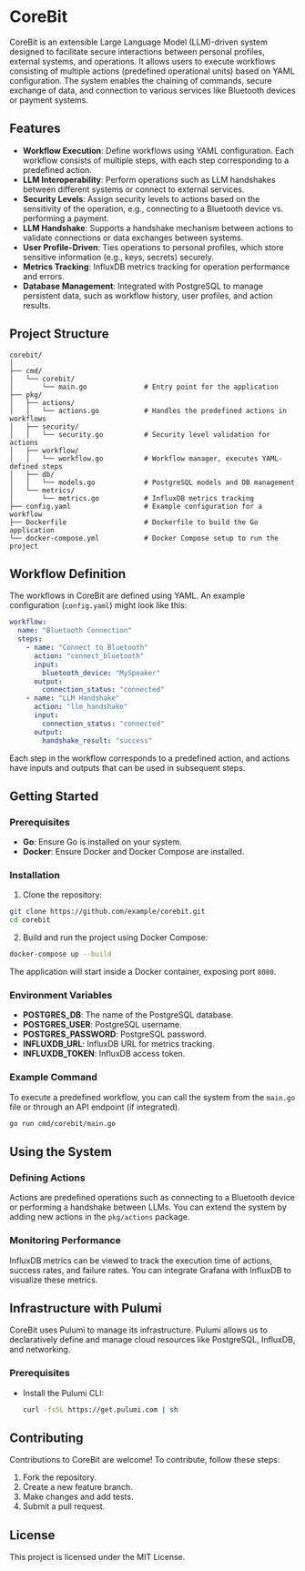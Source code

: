 # CoreBit

CoreBit is an extensible Large Language Model (LLM)-driven system designed to facilitate secure interactions between personal profiles, external systems, and operations. It allows users to execute workflows consisting of multiple actions (predefined operational units) based on YAML configuration. The system enables the chaining of commands, secure exchange of data, and connection to various services like Bluetooth devices or payment systems.

## Features

- **Workflow Execution**: Define workflows using YAML configuration. Each workflow consists of multiple steps, with each step corresponding to a predefined action.
- **LLM Interoperability**: Perform operations such as LLM handshakes between different systems or connect to external services.
- **Security Levels**: Assign security levels to actions based on the sensitivity of the operation, e.g., connecting to a Bluetooth device vs. performing a payment.
- **LLM Handshake**: Supports a handshake mechanism between actions to validate connections or data exchanges between systems.
- **User Profile-Driven**: Ties operations to personal profiles, which store sensitive information (e.g., keys, secrets) securely.
- **Metrics Tracking**: InfluxDB metrics tracking for operation performance and errors.
- **Database Management**: Integrated with PostgreSQL to manage persistent data, such as workflow history, user profiles, and action results.

## Project Structure

```
corebit/
│
├── cmd/
│   └── corebit/
│       └── main.go              # Entry point for the application
├── pkg/
│   ├── actions/
│   │   └── actions.go           # Handles the predefined actions in workflows
│   ├── security/
│   │   └── security.go          # Security level validation for actions
│   ├── workflow/
│   │   └── workflow.go          # Workflow manager, executes YAML-defined steps
│   ├── db/
│   │   └── models.go            # PostgreSQL models and DB management
│   └── metrics/
│       └── metrics.go           # InfluxDB metrics tracking
├── config.yaml                  # Example configuration for a workflow
├── Dockerfile                   # Dockerfile to build the Go application
└── docker-compose.yml           # Docker Compose setup to run the project
```

## Workflow Definition

The workflows in CoreBit are defined using YAML. An example configuration (`config.yaml`) might look like this:

```yaml
workflow:
  name: "Bluetooth Connection"
  steps:
    - name: "Connect to Bluetooth"
      action: "connect_bluetooth"
      input:
        bluetooth_device: "MySpeaker"
      output:
        connection_status: "connected"
    - name: "LLM Handshake"
      action: "llm_handshake"
      input:
        connection_status: "connected"
      output:
        handshake_result: "success"
```

Each step in the workflow corresponds to a predefined action, and actions have inputs and outputs that can be used in subsequent steps.

## Getting Started

### Prerequisites

- **Go**: Ensure Go is installed on your system.
- **Docker**: Ensure Docker and Docker Compose are installed.

### Installation

1. Clone the repository:

```bash
git clone https://github.com/example/corebit.git
cd corebit
```

2. Build and run the project using Docker Compose:

```bash
docker-compose up --build
```

The application will start inside a Docker container, exposing port `8080`.

### Environment Variables

- **POSTGRES_DB**: The name of the PostgreSQL database.
- **POSTGRES_USER**: PostgreSQL username.
- **POSTGRES_PASSWORD**: PostgreSQL password.
- **INFLUXDB_URL**: InfluxDB URL for metrics tracking.
- **INFLUXDB_TOKEN**: InfluxDB access token.

### Example Command

To execute a predefined workflow, you can call the system from the `main.go` file or through an API endpoint (if integrated).

```bash
go run cmd/corebit/main.go
```

## Using the System

### Defining Actions

Actions are predefined operations such as connecting to a Bluetooth device or performing a handshake between LLMs. You can extend the system by adding new actions in the `pkg/actions` package.

### Monitoring Performance

InfluxDB metrics can be viewed to track the execution time of actions, success rates, and failure rates. You can integrate Grafana with InfluxDB to visualize these metrics.

## Infrastructure with Pulumi

CoreBit uses Pulumi to manage its infrastructure. Pulumi allows us to declaratively define and manage cloud resources like PostgreSQL, InfluxDB, and networking.

### Prerequisites

- Install the Pulumi CLI:
  ```bash
  curl -fsSL https://get.pulumi.com | sh

## Contributing

Contributions to CoreBit are welcome! To contribute, follow these steps:

1. Fork the repository.
2. Create a new feature branch.
3. Make changes and add tests.
4. Submit a pull request.

## License

This project is licensed under the MIT License.
